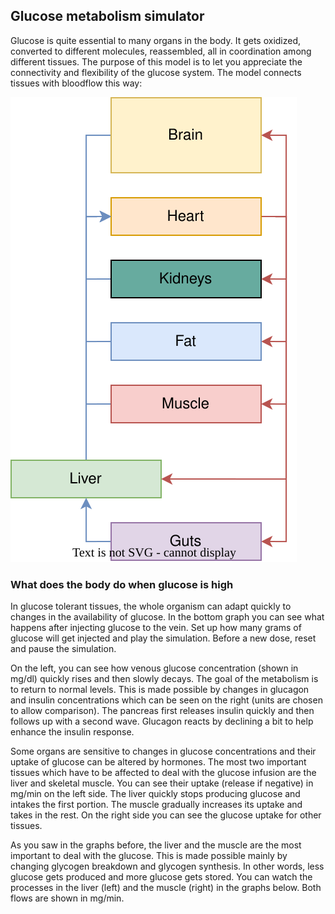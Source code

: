 ## Glucose metabolism simulator

Glucose is quite essential to many organs in the body. It gets oxidized, converted to different molecules, reassembled, all in coordination among different tissues. The purpose of this model is to let you appreciate the connectivity and flexibility of the glucose system. The model connects tissues with bloodflow this way:

![test](model_organs.svg)


### **What does the body do when glucose is high**

In glucose tolerant tissues, the whole organism can adapt quickly to changes in the availability of glucose. In the bottom graph you can see what happens after injecting glucose to the vein. Set up how many grams of glucose will get injected and play the simulation. Before a new dose, reset and pause the simulation.

<bdl-fmi id="fmi1" mode="continuous" src="GlucoseMetabolism_WholyBodyAlt.js" fminame="GlucoseMetabolism_WholyBodyAlt" tolerance="0.001" starttime="0" fstepsize="10" guid="{0de8e515-f2d6-4555-a73a-3e1b90234ee4}" valuereferences="905971310,905971311,905971309,905971225,905971281,905971292,905971307,905971259,905971271,905971213,905971212,905971257,905971256" valuelabels="venous_glu,venous_ins,glucagon_C,liver_glu_out,brain_glu_out,gut_glu_out,lungs_glu_in,muscle_glu_out,adipose_glu_out,liver_gly_to_g6p,liver_g6p_to_gly,muscle_gly_to_g6p,muscle_g6p_to_gly"  inputs="id1,16777464,1,70,t" inputlabels="glu_dose"></bdl-fmi>

<bdl-range id="id1" title="glucose dose [g]" min="0" max="70" default="35" step="5"></bdl-range>

On the left, you can see how venous glucose concentration (shown in mg/dl) quickly rises and then slowly decays. The goal of the metabolism is to return to normal levels. This is made possible by changes in glucagon and insulin concentrations which can be seen on the right (units are chosen to allow comparison). The pancreas first releases insulin quickly and then follows up with a second wave. Glucagon reacts by declining a bit to help enhance the insulin response.

<bdl-chartjs-time width="300" height="200" fromid="fmi1" labels="Venous glucose [mg/dl] " initialdata="" refindex="0" refvalues="1" xlabel = 'time [s]' min = 40 max = 600 
maxdata = 256>
</bdl-chartjs-time><bdl-chartjs-time width="300" height="200" fromid="fmi1" labels="Insulin,Glucagon" initialdata="" refindex="1" refvalues="2"
convertors="1,1.3;1,60"
min = 0 max = 7>
</bdl-chartjs-time>

Some organs are sensitive to changes in glucose concentrations and their uptake of glucose can be altered by hormones. The most two important tissues which have to be affected to deal with the glucose infusion are the liver and skeletal muscle. You can see their uptake (release if negative) in mg/min on the left side. The liver quickly stops producing glucose and intakes the first portion. The muscle gradually increases its uptake and takes in the rest. On the right side you can see the glucose uptake for other tissues.

<bdl-chartjs-time width="300" height="200" fromid="fmi1" labels="liver, muscle" initialdata="" refindex="3,7" refvalues="2"></bdl-chartjs-time><bdl-chartjs-time 
width="300" height="200" fromid="fmi1" labels="brain, gut, lungs, adipose" initialdata="" refindex="4,5,6,8" refvalues="4"></bdl-chartjs-time>

As you saw in the graphs before, the liver and the muscle are the most important to deal with the glucose. This is made possible mainly by changing glycogen breakdown and glycogen synthesis. In other words, less glucose gets produced and more glucose gets stored. You can watch the processes in the liver (left) and the muscle (right) in the graphs below. Both flows are shown in mg/min.

<bdl-chartjs-time width="300" height="200" fromid="fmi1" labels="breakdown, synthesis" initialdata="" refindex="9,10" refvalues="2"></bdl-chartjs-time><bdl-chartjs-time width="300" height="200" fromid="fmi1" labels="breakdown, synthesis" initialdata="" refindex="11,12" refvalues="2"></bdl-chartjs-time>


















